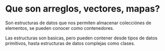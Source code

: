 # Que son arreglos, vectores, mapas?

Son estructuras de datos que nos permiten almacenar colecciónes de elementos, se pueden conocer como contenedores.

Las estructuras son basicas, pero pueden contener desde tipos de datos primitivos, hasta estructuras de datos complejas como clases.
